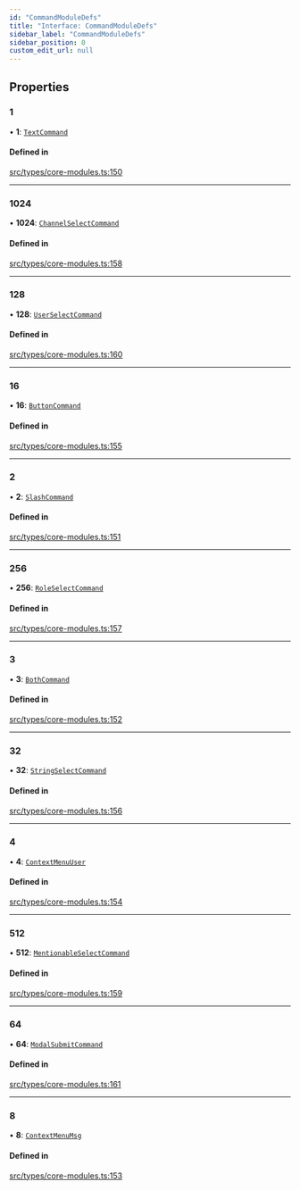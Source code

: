 ```yaml
---
id: "CommandModuleDefs"
title: "Interface: CommandModuleDefs"
sidebar_label: "CommandModuleDefs"
sidebar_position: 0
custom_edit_url: null
---
```


## Properties

### 1

• **1**: [`TextCommand`](TextCommand.md)

#### Defined in

[src/types/core-modules.ts:150](https://github.com/sern-handler/handler/blob/2106522/src/types/core-modules.ts#L150)

___

### 1024

• **1024**: [`ChannelSelectCommand`](ChannelSelectCommand.md)

#### Defined in

[src/types/core-modules.ts:158](https://github.com/sern-handler/handler/blob/2106522/src/types/core-modules.ts#L158)

___

### 128

• **128**: [`UserSelectCommand`](UserSelectCommand.md)

#### Defined in

[src/types/core-modules.ts:160](https://github.com/sern-handler/handler/blob/2106522/src/types/core-modules.ts#L160)

___

### 16

• **16**: [`ButtonCommand`](ButtonCommand.md)

#### Defined in

[src/types/core-modules.ts:155](https://github.com/sern-handler/handler/blob/2106522/src/types/core-modules.ts#L155)

___

### 2

• **2**: [`SlashCommand`](SlashCommand.md)

#### Defined in

[src/types/core-modules.ts:151](https://github.com/sern-handler/handler/blob/2106522/src/types/core-modules.ts#L151)

___

### 256

• **256**: [`RoleSelectCommand`](RoleSelectCommand.md)

#### Defined in

[src/types/core-modules.ts:157](https://github.com/sern-handler/handler/blob/2106522/src/types/core-modules.ts#L157)

___

### 3

• **3**: [`BothCommand`](BothCommand.md)

#### Defined in

[src/types/core-modules.ts:152](https://github.com/sern-handler/handler/blob/2106522/src/types/core-modules.ts#L152)

___

### 32

• **32**: [`StringSelectCommand`](StringSelectCommand.md)

#### Defined in

[src/types/core-modules.ts:156](https://github.com/sern-handler/handler/blob/2106522/src/types/core-modules.ts#L156)

___

### 4

• **4**: [`ContextMenuUser`](ContextMenuUser.md)

#### Defined in

[src/types/core-modules.ts:154](https://github.com/sern-handler/handler/blob/2106522/src/types/core-modules.ts#L154)

___

### 512

• **512**: [`MentionableSelectCommand`](MentionableSelectCommand.md)

#### Defined in

[src/types/core-modules.ts:159](https://github.com/sern-handler/handler/blob/2106522/src/types/core-modules.ts#L159)

___

### 64

• **64**: [`ModalSubmitCommand`](ModalSubmitCommand.md)

#### Defined in

[src/types/core-modules.ts:161](https://github.com/sern-handler/handler/blob/2106522/src/types/core-modules.ts#L161)

___

### 8

• **8**: [`ContextMenuMsg`](ContextMenuMsg.md)

#### Defined in

[src/types/core-modules.ts:153](https://github.com/sern-handler/handler/blob/2106522/src/types/core-modules.ts#L153)
